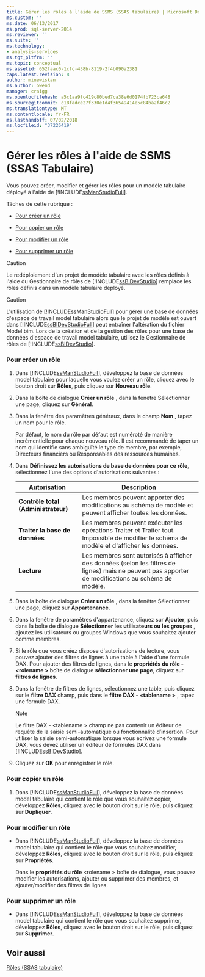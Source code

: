 ```yaml
---
title: Gérer les rôles à l’aide de SSMS (SSAS tabulaire) | Microsoft Docs
ms.custom: ''
ms.date: 06/13/2017
ms.prod: sql-server-2014
ms.reviewer: ''
ms.suite: ''
ms.technology:
- analysis-services
ms.tgt_pltfrm: ''
ms.topic: conceptual
ms.assetid: 652faac0-1cfc-438b-8119-2f4b090a2381
caps.latest.revision: 8
author: minewiskan
ms.author: owend
manager: craigg
ms.openlocfilehash: a5c1aa9fc419c80bed7ca38e6d0174fb723ca648
ms.sourcegitcommit: c18fadce27f330e1d4f36549414e5c84ba2f46c2
ms.translationtype: MT
ms.contentlocale: fr-FR
ms.lasthandoff: 07/02/2018
ms.locfileid: "37226419"
---
```

# <a name="manage-roles-by-using-ssms-ssas-tabular"></a>Gérer les rôles à l'aide de SSMS (SSAS Tabulaire)
  Vous pouvez créer, modifier et gérer les rôles pour un modèle tabulaire déployé à l'aide de [!INCLUDE[ssManStudioFull](../../includes/ssmanstudiofull-md.md)].  
  
 Tâches de cette rubrique :  
  
-   [Pour créer un rôle](#bkmk_new_role)  
  
-   [Pour copier un rôle](#bkmk_copy_role)  
  
-   [Pour modifier un rôle](#bkmk_edit_role)  
  
-   [Pour supprimer un rôle](#bkmk_deletet_role)  
  
> [!CAUTION]  
>  Le redéploiement d'un projet de modèle tabulaire avec les rôles définis à l'aide du Gestionnaire de rôles de [!INCLUDE[ssBIDevStudio](../../includes/ssbidevstudio-md.md)] remplace les rôles définis dans un modèle tabulaire déployé.  
  
> [!CAUTION]  
>  L'utilisation de [!INCLUDE[ssManStudioFull](../../includes/ssmanstudiofull-md.md)] pour gérer une base de données d'espace de travail model tabulaire alors que le projet de modèle est ouvert dans [!INCLUDE[ssBIDevStudioFull](../../includes/ssbidevstudiofull-md.md)] peut entraîner l'altération du fichier Model.bim. Lors de la création et de la gestion des rôles pour une base de données d'espace de travail model tabulaire, utilisez le Gestionnaire de rôles de [!INCLUDE[ssBIDevStudio](../../includes/ssbidevstudio-md.md)].  
  
###  <a name="bkmk_new_role"></a> Pour créer un rôle  
  
1.  Dans [!INCLUDE[ssManStudioFull](../../includes/ssmanstudiofull-md.md)], développez la base de données model tabulaire pour laquelle vous voulez créer un rôle, cliquez avec le bouton droit sur **Rôles**, puis cliquez sur **Nouveau rôle**.  
  
2.  Dans la boîte de dialogue **Créer un rôle** , dans la fenêtre Sélectionner une page, cliquez sur **Général**.  
  
3.  Dans la fenêtre des paramètres généraux, dans le champ **Nom** , tapez un nom pour le rôle.  
  
     Par défaut, le nom du rôle par défaut est numéroté de manière incrémentielle pour chaque nouveau rôle. Il est recommandé de taper un nom qui identifie sans ambiguïté le type de membre, par exemple, Directeurs financiers ou Responsables des ressources humaines.  
  
4.  Dans **Définissez les autorisations de base de données pour ce rôle**, sélectionnez l'une des options d'autorisations suivantes :  
  
    |Autorisation|Description|  
    |----------------|-----------------|  
    |**Contrôle total (Administrateur)**|Les membres peuvent apporter des modifications au schéma de modèle et peuvent afficher toutes les données.|  
    |**Traiter la base de données**|Les membres peuvent exécuter les opérations Traiter et Traiter tout. Impossible de modifier le schéma de modèle et d'afficher les données.|  
    |**Lecture**|Les membres sont autorisés à afficher des données (selon les filtres de lignes) mais ne peuvent pas apporter de modifications au schéma de modèle.|  
  
5.  Dans la boîte de dialogue **Créer un rôle** , dans la fenêtre Sélectionner une page, cliquez sur **Appartenance**.  
  
6.  Dans la fenêtre de paramètres d'appartenance, cliquez sur **Ajouter**, puis dans la boîte de dialogue **Sélectionner les utilisateurs ou les groupes** , ajoutez les utilisateurs ou groupes Windows que vous souhaitez ajouter comme membres.  
  
7.  Si le rôle que vous créez dispose d'autorisations de lecture, vous pouvez ajouter des filtres de lignes à une table à l'aide d'une formule DAX. Pour ajouter des filtres de lignes, dans le **propriétés du rôle - \<rolename >** boîte de dialogue **sélectionner une page**, cliquez sur **filtres de lignes**.  
  
8.  Dans la fenêtre de filtres de lignes, sélectionnez une table, puis cliquez sur le **filtre DAX** champ, puis dans le **filtre DAX - \<tablename >** , tapez une formule DAX.  
  
    > [!NOTE]  
    >  Le filtre DAX - \<tablename > champ ne pas contenir un éditeur de requête de la saisie semi-automatique ou fonctionnalité d’insertion. Pour utiliser la saisie semi-automatique lorsque vous écrivez une formule DAX, vous devez utiliser un éditeur de formules DAX dans [!INCLUDE[ssBIDevStudio](../../includes/ssbidevstudio-md.md)].  
  
9. Cliquez sur **OK** pour enregistrer le rôle.  
  
###  <a name="bkmk_copy_role"></a> Pour copier un rôle  
  
1.  Dans [!INCLUDE[ssManStudioFull](../../includes/ssmanstudiofull-md.md)], développez la base de données model tabulaire qui contient le rôle que vous souhaitez copier, développez **Rôles**, cliquez avec le bouton droit sur le rôle, puis cliquez sur **Dupliquer**.  
  
###  <a name="bkmk_edit_role"></a> Pour modifier un rôle  
  
-   Dans [!INCLUDE[ssManStudioFull](../../includes/ssmanstudiofull-md.md)], développez la base de données model tabulaire qui contient le rôle que vous souhaitez modifier, développez **Rôles**, cliquez avec le bouton droit sur le rôle, puis cliquez sur **Propriétés**.  
  
     Dans le **propriétés du rôle** \<rolename > boîte de dialogue, vous pouvez modifier les autorisations, ajouter ou supprimer des membres, et ajouter/modifier des filtres de lignes.  
  
###  <a name="bkmk_deletet_role"></a> Pour supprimer un rôle  
  
-   Dans [!INCLUDE[ssManStudioFull](../../includes/ssmanstudiofull-md.md)], développez la base de données model tabulaire qui contient le rôle que vous souhaitez supprimer, développez **Rôles**, cliquez avec le bouton droit sur le rôle, puis cliquez sur **Supprimer**.  
  
## <a name="see-also"></a>Voir aussi  
 [Rôles &#40;SSAS tabulaire&#41;](roles-ssas-tabular.md)  
  
  
